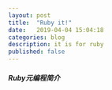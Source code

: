 ```yaml
---
layout: post
title:  "Ruby it!"
date:   2019-04-04 15:04:18
categories: blog
description: it is for ruby
published: false
---
```


##### Ruby元编程简介
